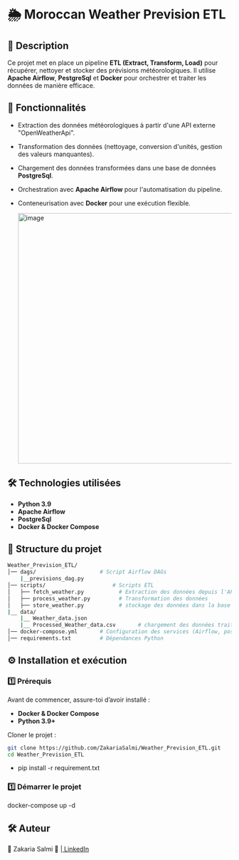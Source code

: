 # 🌦️ Moroccan Weather Prevision ETL

## 📌 Description  
Ce projet met en place un pipeline **ETL (Extract, Transform, Load)** pour récupérer, nettoyer et stocker des prévisions météorologiques. Il utilise **Apache Airflow**, **PestgreSql** et **Docker** pour orchestrer et traiter les données de manière efficace.

## 🚀 Fonctionnalités  
- Extraction des données météorologiques à partir d'une API externe "OpenWeatherApi".  
- Transformation des données (nettoyage, conversion d'unités, gestion des valeurs manquantes).  
- Chargement des données transformées dans une base de données **PostgreSql**.  
- Orchestration avec **Apache Airflow** pour l'automatisation du pipeline.  
- Conteneurisation avec **Docker** pour une exécution flexible.

  <img width="562" alt="image" src="https://github.com/user-attachments/assets/7cd32cb8-055d-4379-b639-7eab70f98f38" />


## 🛠️ Technologies utilisées  
- **Python 3.9**  
- **Apache Airflow**  
- **PostgreSql**   
- **Docker & Docker Compose**  

## 📂 Structure du projet  
```bash
Weather_Prevision_ETL/
│── dags/                    # Script Airflow DAGs
    |__previsions_dag.py
│── scripts/                     # Scripts ETL
│   ├── fetch_weather.py           # Extraction des données depuis l'API
│   ├── process_weather.py         # Transformation des données
│   ├── store_weather.py           # stockage des données dans la base de données postgres
|__ data/
    |__ Weather_data.json
    |__ Processed_Weather_data.csv       # chargement des données traitées dans un fichier csv
│── docker-compose.yml       # Configuration des services (Airflow, postgres)
│── requirements.txt         # Dépendances Python
```


## ⚙️ Installation et exécution
### 1️⃣ Prérequis 
Avant de commencer, assure-toi d’avoir installé :  
- **Docker & Docker Compose**  
- **Python 3.9+**

Cloner le projet :  
```bash
git clone https://github.com/ZakariaSalmi/Weather_Prevision_ETL.git
cd Weather_Prevision_ETL
```
- pip install -r requirement.txt

### 1️⃣ Démarrer le projet
docker-compose up -d

## 🛠️ Auteur
👤 Zakaria Salmi
🔗 |[ LinkedIn](https://www.linkedin.com/in/zakaria-salmi-a467a619a/)



